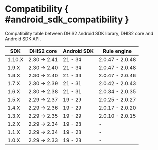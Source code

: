 # Compatibility { #android_sdk_compatibility }

Compatibility table between DHIS2 Android SDK library, DHIS2 core and Android SDK API.

| SDK    | DHIS2 core   | Android SDK | Rule engine       |
|--------|--------------|-|-|
| 1.10.X | 2.30 -> 2.41 | 21 - 34     | 2.0.47 - 2.0.48   |
| 1.9.X  | 2.30 -> 2.40 | 21 - 34     | 2.0.47 - 2.0.48   |
| 1.8.X  | 2.30 -> 2.40 | 21 - 33     | 2.0.47 - 2.0.48   |
| 1.7.X  | 2.30 -> 2.39 | 21 - 31     | 2.0.42 - 2.0.43   |
| 1.6.X  | 2.30 -> 2.38 | 21 - 31     | 2.0.34 - 2.0.35   |
| 1.5.X  | 2.29 -> 2.37 | 19 - 29     | 2.0.25 - 2.0.27   |
| 1.4.X  | 2.29 -> 2.36 | 19 - 29     | 2.0.17 - 2.0.20   |
| 1.3.X  | 2.29 -> 2.35 | 19 - 29     | 2.0.10 - 2.0.15   |
| 1.2.X  | 2.29 -> 2.34 | 19 - 28     | -                 |
| 1.1.X  | 2.29 -> 2.34 | 19 - 28     | -                 |
| 1.0.X  | 2.29 -> 2.33 | 19 - 28     | -                 |
